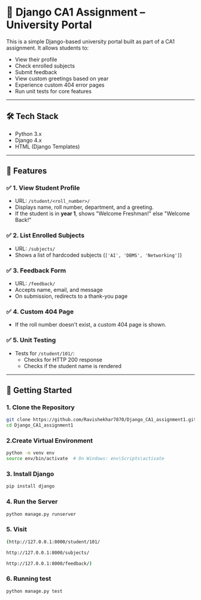 # 🏫 Django CA1 Assignment – University Portal

This is a simple Django-based university portal built as part of a CA1 assignment. It allows students to:

- View their profile
- Check enrolled subjects
- Submit feedback
- View custom greetings based on year
- Experience custom 404 error pages
- Run unit tests for core features

---

## 🛠️ Tech Stack

- Python 3.x
- Django 4.x
- HTML (Django Templates)

---

## 🔧 Features

### ✅ 1. View Student Profile

- URL: `/student/<roll_number>/`
- Displays name, roll number, department, and a greeting.
- If the student is in **year 1**, shows "Welcome Freshman!" else "Welcome Back!"

### ✅ 2. List Enrolled Subjects

- URL: `/subjects/`
- Shows a list of hardcoded subjects (`['AI', 'DBMS', 'Networking']`)

### ✅ 3. Feedback Form

- URL: `/feedback/`
- Accepts name, email, and message
- On submission, redirects to a thank-you page

### ✅ 4. Custom 404 Page

- If the roll number doesn't exist, a custom 404 page is shown.

### ✅ 5. Unit Testing

- Tests for `/student/101/`:
  - Checks for HTTP 200 response
  - Checks if the student name is rendered

---

## 🚀 Getting Started

### 1. Clone the Repository

```bash
git clone https://github.com/Ravishekhar7870/Django_CA1_assignment1.git
cd Django_CA1_assignment1
```
### 2.Create Virtual Environment
```bash
python -m venv env
source env/bin/activate  # On Windows: env\Scripts\activate
```
### 3. Install Django
```bash
pip install django
```
### 4. Run the Server
```bash
python manage.py runserver
```
### 5. Visit
```bash
(http://127.0.0.1:8000/student/101/

http://127.0.0.1:8000/subjects/

http://127.0.0.1:8000/feedback/)
```
### 6. Running test
```bash
python manage.py test

```



